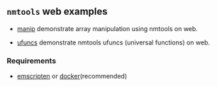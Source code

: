 ## `nmtools` web examples

- [manip](manip/) demonstrate array manipulation using nmtools on web.

- [ufuncs](ufuncs/) demonstrate nmtools ufuncs (universal functions) on web.

### Requirements
- [emscripten](https://emscripten.org/docs/getting_started/downloads.html) or [docker](https://docs.docker.com/get-docker/)(recommended)
